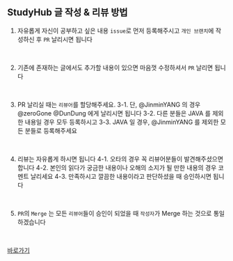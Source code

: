 ## StudyHub 글 작성 & 리뷰 방법

1. 자유롭게 자신이 공부하고 싶은 내용 `issue`로 먼저 등록해주시고 `개인 브랜치`에 작성하신 후 `PR` 날리시면 됩니다

<br/>

2. 기존에 존재하는 글에서도 추가할 내용이 있으면 마음껏 수정하셔서 `PR` 날리면 됩니다

<br/>

3. PR 날리실 때는 `리뷰어`를 할당해주세요.
3-1. 단, @JinminYANG 의 경우 @zeroGone @DunDung 에게 날리시면 됩니다
3-2. 다른 분들은 JAVA 를 제외한 내용일 경우 모두 등록하시고
3-3. JAVA 일 경우, @JinminYANG 를 제외한 모든 분들로 등록해주세요

<br/>

4. 리뷰는 자유롭게 하시면 됩니다
4-1.  오타의 경우 꼭 리뷰어분들이 발견해주셨으면 합니다
4-2. 본인의 읽다가 궁금한 내용이나 오해의 소지가 될 만한 내용의 경우 코멘트 날리세요
4-3. 만족하시고 깔끔한 내용이라고 판단하셨을 때 승인하시면 됩니다

<br/>

5. `PR`의 `Merge` 는 모든 `리뷰어`들이 승인이 되었을 때 `작성자`가 Merge 하는 것으로 통일하겠습니다

<br/>

[바로가기](https://github.com/Team-ITDA/studyhub/issues/21)
